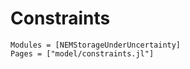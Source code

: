 # Constraints

```@autodocs
Modules = [NEMStorageUnderUncertainty]
Pages = ["model/constraints.jl"]
```